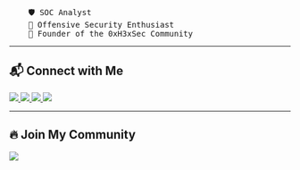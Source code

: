 <br>

<pre>
    🛡️ SOC Analyst
    🎯 Offensive Security Enthusiast
    🚀 Founder of the 0xH3xSec Community
</pre>

<hr>

<h2> 📬 Connect with Me </h2>

<p>
    <a href="https://www.youtube.com/@3lle_0x0/videos" target="_blank">
        <img src="https://img.shields.io/badge/YouTube-FF0000?style=for-the-badge&logo=youtube&logoColor=white">
    </a>
    <a href="https://github.com/3lle-lucas" target="_blank">
        <img src="https://img.shields.io/badge/GitHub-100000?style=for-the-badge&logo=github&logoColor=white">
    </a>
    <a href="https://lucasquintao.it" target="_blank">
        <img src="https://img.shields.io/badge/Personal%20Website-1E90FF?style=for-the-badge&logo=internet-explorer&logoColor=white">
    </a>
    <a href="https://www.linkedin.com/in/lucasrogerquintao/" target="_blank">
        <img src="https://img.shields.io/badge/LinkedIn-0077B5?style=for-the-badge&logo=linkedin&logoColor=white">
    </a>
</p>

<hr>

<h2> 🔥 Join My Community </h2>
<p>
    <a href="https://discord.com/invite/ZRf5PJYGMk" target="_blank">
        <img src="https://img.shields.io/badge/Discord-5865F2?style=for-the-badge&logo=discord&logoColor=white">
    </a>
</p>
